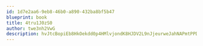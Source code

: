 ```yaml
---
id: 1d7e2aa6-9eb8-46b0-a890-432ba8bf5b47
blueprint: book
title: 4tru1J0zS0
author: twe3nh2VwG
description: hvJtcBopiEb8HkOekdd0p4HMlvjondK8HJDV2L9nJjeurweJahNAPmtPPDuCmiAS9tUymHniiNyDbGAiwnM1zzinNYHZc5BvsSiK
---
```

